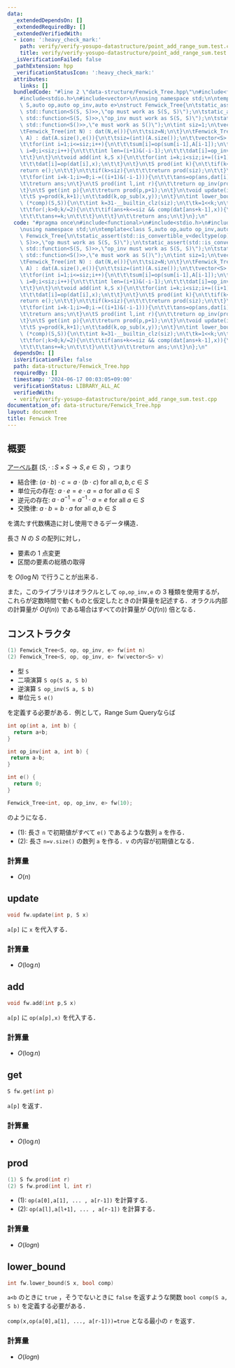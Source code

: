```yaml
---
data:
  _extendedDependsOn: []
  _extendedRequiredBy: []
  _extendedVerifiedWith:
  - icon: ':heavy_check_mark:'
    path: verify/verify-yosupo-datastructure/point_add_range_sum.test.cpp
    title: verify/verify-yosupo-datastructure/point_add_range_sum.test.cpp
  _isVerificationFailed: false
  _pathExtension: hpp
  _verificationStatusIcon: ':heavy_check_mark:'
  attributes:
    links: []
  bundledCode: "#line 2 \"data-structure/Fenwick_Tree.hpp\"\n#include<functional>\n\
    #include<stdio.h>\n#include<vector>\n\nusing namespace std;\n\ntemplate<class\
    \ S,auto op,auto op_inv,auto e>\nstruct Fenwick_Tree{\n\tstatic_assert(std::is_convertible_v<decltype(op),\
    \ std::function<S(S, S)>>,\"op must work as S(S, S)\");\n\tstatic_assert(std::is_convertible_v<decltype(op_inv),\
    \ std::function<S(S, S)>>,\"op_inv must work as S(S, S)\");\n\tstatic_assert(std::is_convertible_v<decltype(e),\
    \ std::function<S()>>,\"e must work as S()\");\n\tint siz=1;\n\tvector<S> dat;\n\
    \tFenwick_Tree(int N) : dat(N,e()){\n\t\tsiz=N;\n\t}\n\tFenwick_Tree(vector<S>\
    \ A) : dat(A.size(),e()){\n\t\tsiz=(int)(A.size());\n\t\tvector<S> sum(siz+1,e());\n\
    \t\tfor(int i=1;i<=siz;i++){\n\t\t\tsum[i]=op(sum[i-1],A[i-1]);\n\t\t}\n\t\tfor(int\
    \ i=0;i<siz;i++){\n\t\t\tint len=(i+1)&(-i-1);\n\t\t\tdat[i]=op_inv(sum[i+1],sum[i+1-len]);\n\
    \t\t}\n\t}\n\tvoid add(int k,S x){\n\t\tfor(int i=k;i<siz;i+=((i+1)&(-i-1))){\n\
    \t\t\tdat[i]=op(dat[i],x);\n\t\t}\n\t}\n\tS prod(int k){\n\t\tif(k<=0){\n\t\t\t\
    return e();\n\t\t}\n\t\tif(k>siz){\n\t\t\treturn prod(siz);\n\t\t}\n\t\tS ans=e();\n\
    \t\tfor(int i=k-1;i>=0;i-=((i+1)&(-i-1))){\n\t\t\tans=op(ans,dat[i]);\n\t\t}\n\
    \t\treturn ans;\n\t}\n\tS prod(int l,int r){\n\t\treturn op_inv(prod(r),prod(l));\n\
    \t}\n\tS get(int p){\n\t\treturn prod(p,p+1);\n\t}\n\tvoid update(int k,S x){\n\
    \t\tS y=prod(k,k+1);\n\t\tadd(k,op_sub(x,y));\n\t}\n\tint lower_bound(S x,bool\
    \ (*comp)(S,S)){\n\t\tint k=31-__builtin_clz(siz);\n\t\tk=1<<k;\n\t\tint ans=0;\n\
    \t\tfor(;k>0;k/=2){\n\t\t\tif(ans+k<=siz && comp(dat[ans+k-1],x)){\n\t\t\t\tx=op_inv(x,dat[ans+k-1]);\n\
    \t\t\t\tans+=k;\n\t\t\t}\n\t\t}\n\t\treturn ans;\n\t}\n};\n"
  code: "#pragma once\n#include<functional>\n#include<stdio.h>\n#include<vector>\n\
    \nusing namespace std;\n\ntemplate<class S,auto op,auto op_inv,auto e>\nstruct\
    \ Fenwick_Tree{\n\tstatic_assert(std::is_convertible_v<decltype(op), std::function<S(S,\
    \ S)>>,\"op must work as S(S, S)\");\n\tstatic_assert(std::is_convertible_v<decltype(op_inv),\
    \ std::function<S(S, S)>>,\"op_inv must work as S(S, S)\");\n\tstatic_assert(std::is_convertible_v<decltype(e),\
    \ std::function<S()>>,\"e must work as S()\");\n\tint siz=1;\n\tvector<S> dat;\n\
    \tFenwick_Tree(int N) : dat(N,e()){\n\t\tsiz=N;\n\t}\n\tFenwick_Tree(vector<S>\
    \ A) : dat(A.size(),e()){\n\t\tsiz=(int)(A.size());\n\t\tvector<S> sum(siz+1,e());\n\
    \t\tfor(int i=1;i<=siz;i++){\n\t\t\tsum[i]=op(sum[i-1],A[i-1]);\n\t\t}\n\t\tfor(int\
    \ i=0;i<siz;i++){\n\t\t\tint len=(i+1)&(-i-1);\n\t\t\tdat[i]=op_inv(sum[i+1],sum[i+1-len]);\n\
    \t\t}\n\t}\n\tvoid add(int k,S x){\n\t\tfor(int i=k;i<siz;i+=((i+1)&(-i-1))){\n\
    \t\t\tdat[i]=op(dat[i],x);\n\t\t}\n\t}\n\tS prod(int k){\n\t\tif(k<=0){\n\t\t\t\
    return e();\n\t\t}\n\t\tif(k>siz){\n\t\t\treturn prod(siz);\n\t\t}\n\t\tS ans=e();\n\
    \t\tfor(int i=k-1;i>=0;i-=((i+1)&(-i-1))){\n\t\t\tans=op(ans,dat[i]);\n\t\t}\n\
    \t\treturn ans;\n\t}\n\tS prod(int l,int r){\n\t\treturn op_inv(prod(r),prod(l));\n\
    \t}\n\tS get(int p){\n\t\treturn prod(p,p+1);\n\t}\n\tvoid update(int k,S x){\n\
    \t\tS y=prod(k,k+1);\n\t\tadd(k,op_sub(x,y));\n\t}\n\tint lower_bound(S x,bool\
    \ (*comp)(S,S)){\n\t\tint k=31-__builtin_clz(siz);\n\t\tk=1<<k;\n\t\tint ans=0;\n\
    \t\tfor(;k>0;k/=2){\n\t\t\tif(ans+k<=siz && comp(dat[ans+k-1],x)){\n\t\t\t\tx=op_inv(x,dat[ans+k-1]);\n\
    \t\t\t\tans+=k;\n\t\t\t}\n\t\t}\n\t\treturn ans;\n\t}\n};\n"
  dependsOn: []
  isVerificationFile: false
  path: data-structure/Fenwick_Tree.hpp
  requiredBy: []
  timestamp: '2024-06-17 00:03:05+09:00'
  verificationStatus: LIBRARY_ALL_AC
  verifiedWith:
  - verify/verify-yosupo-datastructure/point_add_range_sum.test.cpp
documentation_of: data-structure/Fenwick_Tree.hpp
layout: document
title: Fenwick Tree
---
```


## 概要
[アーベル群](https://ja.wikipedia.org/wiki/%E3%82%A2%E3%83%BC%E3%83%99%E3%83%AB%E7%BE%A4) $(S, \cdot ~ \colon S \times S \to S,e \in S)$ ，つまり

- 結合律: $(a \cdot b) \cdot c = a \cdot (b \cdot c)$ for all $a,b,c \in S$
- 単位元の存在: $a \cdot e = e \cdot a = a$ for all $a \in S$
- 逆元の存在: $a \cdot a^{-1} = a^{-1} \cdot a = e$ for all $a \in S$
- 交換律: $a \cdot b = b \cdot a$ for all $a, b \in S$

を満たす代数構造に対し使用できるデータ構造．

長さ $N$ の $S$ の配列に対し，

- 要素の $1$ 点変更
- 区間の要素の総積の取得

を $O(\log N)$ で行うことが出来る．

また，このライブラリはオラクルとして `op,op_inv,e` の $3$ 種類を使用するが，これらが定数時間で動くものと仮定したときの計算量を記述する．オラクル内部の計算量が $O(f(n))$ である場合はすべての計算量が $O(f(n))$ 倍となる．

## コンストラクタ
```cpp
(1) Fenwick_Tree<S, op, op_inv, e> fw(int n)
(2) Fenwick_Tree<S, op, op_inv, e> fw(vector<S> v)
```
 - 型 `S`
 - 二項演算 `S op(S a, S b)`
 - 逆演算 `S op_inv(S a, S b)`
 - 単位元 `S e()`

を定義する必要がある．例として，Range Sum Queryならば

```cpp
int op(int a, int b) {
  return a+b;
}

int op_inv(int a, int b) {
 return a-b;
}

int e() {
  return 0;
}

Fenwick_Tree<int, op, op_inv, e> fw(10);
```

のようになる．

- (1): 長さ `n` で初期値がすべて `e()` であるような数列 `a` を作る．
- (2): 長さ `n=v.size()` の数列 `a` を作る．`v` の内容が初期値となる．

### 計算量
- $O(n)$

## update

```cpp
void fw.update(int p, S x)
```

`a[p]` に `x` を代入する．

### 計算量
- $O(\log n)$

## add

```cpp
void fw.add(int p,S x)
```

`a[p]` に `op(a[p],x)` を代入する．

### 計算量
- $O(\log n)$

## get

```cpp
S fw.get(int p)
```

`a[p]` を返す．

### 計算量
- $O(\log n)$

## prod

```cpp
(1) S fw.prod(int r)
(2) S fw.prod(int l, int r)
```

- (1): `op(a[0],a[1], ... , a[r-1])` を計算する．
- (2): `op(a[l],a[l+1], ... , a[r-1])` を計算する．

### 計算量
- $O(log n)$

## lower_bound

```cpp
int fw.lower_bound(S x, bool comp)
```

`a<b` のときに `true` ，そうでないときに `false` を返すような関数 `bool comp(S a, S b)` を定義する必要がある．

`comp(x,op(a[0],a[1], ..., a[r-1]))=true` となる最小の `r` を返す．

### 計算量
- $O(log n)$
